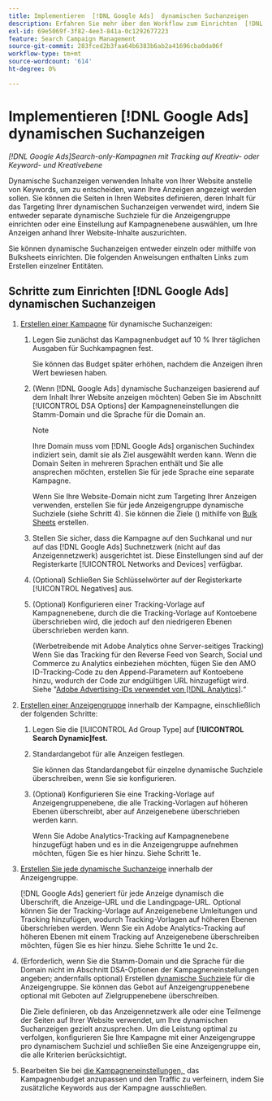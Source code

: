 ```yaml
---
title: Implementieren  [!DNL Google Ads]  dynamischen Suchanzeigen
description: Erfahren Sie mehr über den Workflow zum Einrichten  [!DNL Google Ads]  dynamischen Suchanzeigen.
exl-id: 69e5069f-3f82-4ee3-841a-0c1292677223
feature: Search Campaign Management
source-git-commit: 283fced2b3faa64b6383b6ab2a41696cba0da06f
workflow-type: tm+mt
source-wordcount: '614'
ht-degree: 0%

---
```


# Implementieren [!DNL Google Ads] dynamischen Suchanzeigen

*[!DNL Google Ads]Search-only-Kampagnen mit Tracking auf Kreativ- oder Keyword- und Kreativebene*

Dynamische Suchanzeigen verwenden Inhalte von Ihrer Website anstelle von Keywords, um zu entscheiden, wann Ihre Anzeigen angezeigt werden sollen. Sie können die Seiten in Ihren Websites definieren, deren Inhalt für das Targeting Ihrer dynamischen Suchanzeigen verwendet wird, indem Sie entweder separate dynamische Suchziele für die Anzeigengruppe einrichten oder eine Einstellung auf Kampagnenebene auswählen, um Ihre Anzeigen anhand Ihrer Website-Inhalte auszurichten.

Sie können dynamische Suchanzeigen entweder einzeln oder mithilfe von Bulksheets einrichten. Die folgenden Anweisungen enthalten Links zum Erstellen einzelner Entitäten.

## Schritte zum Einrichten [!DNL Google Ads] dynamischen Suchanzeigen

1. [Erstellen einer Kampagne](/help/search-social-commerce/campaign-management/campaigns/campaign-manage.md) für dynamische Suchanzeigen:

   1. Legen Sie zunächst das Kampagnenbudget auf 10 % Ihrer täglichen Ausgaben für Suchkampagnen fest.

      Sie können das Budget später erhöhen, nachdem die Anzeigen ihren Wert bewiesen haben.

   1. (Wenn [!DNL Google Ads] dynamische Suchanzeigen basierend auf dem Inhalt Ihrer Website anzeigen möchten) Geben Sie im Abschnitt [!UICONTROL DSA Options] der Kampagneneinstellungen die Stamm-Domain und die Sprache für die Domain an.

      >[!NOTE]
      >
      >Ihre Domain muss vom [!DNL Google Ads] organischen Suchindex indiziert sein, damit sie als Ziel ausgewählt werden kann. Wenn die Domain Seiten in mehreren Sprachen enthält und Sie alle ansprechen möchten, erstellen Sie für jede Sprache eine separate Kampagne.

      Wenn Sie Ihre Website-Domain nicht zum Targeting Ihrer Anzeigen verwenden, erstellen Sie für jede Anzeigengruppe dynamische Suchziele (siehe Schritt 4). Sie können die Ziele ([) &#x200B;](/help/search-social-commerce/campaign-management/campaigns/dynamic-search-target-manage.md) mithilfe von [Bulk Sheets](/help/search-social-commerce/campaign-management/bulksheets/bulksheet-about.md) erstellen.

   1. Stellen Sie sicher, dass die Kampagne auf den Suchkanal und nur auf das [!DNL Google Ads] Suchnetzwerk (nicht auf das Anzeigennetzwerk) ausgerichtet ist. Diese Einstellungen sind auf der Registerkarte [!UICONTROL Networks and Devices] verfügbar.

   1. (Optional) Schließen Sie Schlüsselwörter auf der Registerkarte [!UICONTROL Negatives] aus.

   1. (Optional) Konfigurieren einer Tracking-Vorlage auf Kampagnenebene, durch die die Tracking-Vorlage auf Kontoebene überschrieben wird, die jedoch auf den niedrigeren Ebenen überschrieben werden kann.

      (Werbetreibende mit Adobe Analytics ohne Server-seitiges Tracking) Wenn Sie das Tracking für den Reverse Feed von Search, Social und Commerce zu Analytics einbeziehen möchten, fügen Sie den AMO ID-Tracking-Code zu den Append-Parametern auf Kontoebene hinzu, wodurch der Code zur endgültigen URL hinzugefügt wird. Siehe &quot;[Adobe Advertising-IDs verwendet von [!DNL Analytics]](/help/integrations/analytics/ids.md).“

1. [Erstellen einer Anzeigengruppe](/help/search-social-commerce/campaign-management/campaigns/ad-group-manage.md) innerhalb der Kampagne, einschließlich der folgenden Schritte:

   1. Legen Sie die [!UICONTROL Ad Group Type] auf **[!UICONTROL Search Dynamic]fest.**

   1. Standardangebot für alle Anzeigen festlegen.

      Sie können das Standardangebot für einzelne dynamische Suchziele überschreiben, wenn Sie sie konfigurieren.

   1. (Optional) Konfigurieren Sie eine Tracking-Vorlage auf Anzeigengruppenebene, die alle Tracking-Vorlagen auf höheren Ebenen überschreibt, aber auf Anzeigenebene überschrieben werden kann.

      Wenn Sie Adobe Analytics-Tracking auf Kampagnenebene hinzugefügt haben und es in die Anzeigengruppe aufnehmen möchten, fügen Sie es hier hinzu. Siehe Schritt 1e.

1. [Erstellen Sie jede dynamische Suchanzeige](/help/search-social-commerce/campaign-management/campaigns/ad-manage.md) innerhalb der Anzeigengruppe.

   [!DNL Google Ads] generiert für jede Anzeige dynamisch die Überschrift, die Anzeige-URL und die Landingpage-URL. Optional können Sie der Tracking-Vorlage auf Anzeigenebene Umleitungen und Tracking hinzufügen, wodurch Tracking-Vorlagen auf höheren Ebenen überschrieben werden.
Wenn Sie ein Adobe Analytics-Tracking auf höheren Ebenen mit einem Tracking auf Anzeigenebene überschreiben möchten, fügen Sie es hier hinzu. Siehe Schritte 1e und 2c.

1. (Erforderlich, wenn Sie die Stamm-Domain und die Sprache für die Domain nicht im Abschnitt DSA-Optionen der Kampagneneinstellungen angeben; andernfalls optional) Erstellen [dynamische Suchziele](/help/search-social-commerce/campaign-management/campaigns/dynamic-search-target-manage.md) für die Anzeigengruppe. Sie können das Gebot auf Anzeigengruppenebene optional mit Geboten auf Zielgruppenebene überschreiben.

   Die Ziele definieren, ob das Anzeigennetzwerk alle oder eine Teilmenge der Seiten auf Ihrer Website verwendet, um Ihre dynamischen Suchanzeigen gezielt anzusprechen. Um die Leistung optimal zu verfolgen, konfigurieren Sie Ihre Kampagne mit einer Anzeigengruppe pro dynamischem Suchziel und schließen Sie eine Anzeigengruppe ein, die alle Kriterien berücksichtigt.

1. Bearbeiten Sie bei [&#x200B; die Kampagneneinstellungen, &#x200B;](/help/search-social-commerce/campaign-management/campaigns/campaign-manage.md) das Kampagnenbudget anzupassen und den Traffic zu verfeinern, indem Sie zusätzliche Keywords aus der Kampagne ausschließen.
